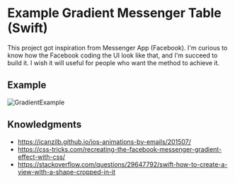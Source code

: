 # Example Gradient Messenger Table (Swift)
This project got inspiration from Messenger App (Facebook). I'm curious to know how the Facebook coding the UI look like that, and I'm succeed to build it. I wish it will useful for people who want the method to achieve it.

## Example

![GradientExample](https://user-images.githubusercontent.com/28912830/54743344-7e07f700-4bf6-11e9-807e-f27cf183a83d.gif)

## Knowledgments

* https://icanzilb.github.io/ios-animations-by-emails/201507/
* https://css-tricks.com/recreating-the-facebook-messenger-gradient-effect-with-css/
* https://stackoverflow.com/questions/29647792/swift-how-to-create-a-view-with-a-shape-cropped-in-it
